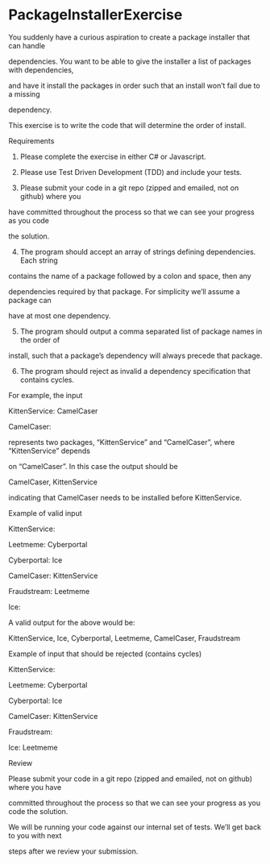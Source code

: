 # PackageInstallerExercise

You suddenly have a curious aspiration to create a package installer that can handle

dependencies. You want to be able to give the installer a list of packages with dependencies,

and have it install the packages in order such that an install won’t fail due to a missing

dependency.

This exercise is to write the code that will determine the order of install.

Requirements

1. Please complete the exercise in either C# or Javascript.

2. Please use Test Driven Development (TDD) and include your tests.

3. Please submit your code in a git repo (zipped and emailed, not on github) where you

have committed throughout the process so that we can see your progress as you code

the solution.

4. The program should accept an array of strings defining dependencies. Each string

contains the name of a package followed by a colon and space, then any

dependencies required by that package. For simplicity we’ll assume a package can

have at most one dependency.

5. The program should output a comma separated list of package names in the order of

install, such that a package’s dependency will always precede that package.

6. The program should reject as invalid a dependency specification that contains cycles.

For example, the input

KittenService: CamelCaser

CamelCaser:

represents two packages, “KittenService” and “CamelCaser”, where “KittenService” depends

on “CamelCaser”. In this case the output should be

CamelCaser, KittenService

indicating that CamelCaser needs to be installed before KittenService.

Example of valid input

KittenService:

Leetmeme: Cyberportal

Cyberportal: Ice

CamelCaser: KittenService

Fraudstream: Leetmeme

Ice:

A valid output for the above would be:

KittenService, Ice, Cyberportal, Leetmeme, CamelCaser, Fraudstream

Example of input that should be rejected (contains cycles)

KittenService:

Leetmeme: Cyberportal

Cyberportal: Ice

CamelCaser: KittenService

Fraudstream:

Ice: Leetmeme

Review

Please submit your code in a git repo (zipped and emailed, not on github) where you have

committed throughout the process so that we can see your progress as you code the solution.

We will be running your code against our internal set of tests. We’ll get back to you with next

steps after we review your submission.
